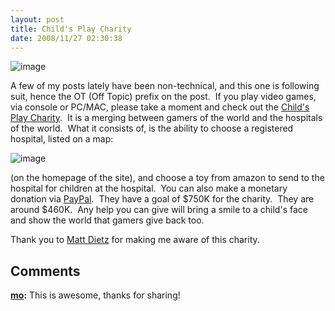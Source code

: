 ```yaml
---
layout: post
title: Child's Play Charity
date: 2008/11/27 02:30:38
---
```



![image](jasonmeridth/files/2011/03/image_5.png)

A few of my posts lately have been non-technical, and this one is following suit, hence the OT (Off Topic) prefix on the post.  If you play video games, via console or PC/MAC, please take a moment and check out the [Child's Play Charity](http://www.childsplaycharity.org).  It is a merging between gamers of the world and the hospitals of the world.  What it consists of, is the ability to choose a registered hospital, listed on a map:

![image](jasonmeridth/files/2011/03/image_6.png)

(on the homepage of the site), and choose a toy from amazon to send to the hospital for children at the hospital.  You can also make a monetary donation via [PayPal](https://www.paypal.com/xclick/business=childsplaycharity@penny-arcade.com&item_name=Childs%2BPlay%2BCharity&no_note=1&tax=0&currency_code=USD).  They have a goal of $750K for the charity.  They are around $460K.  Any help you can give will bring a smile to a child's face and show the world that gamers give back too. 

Thank you to [Matt Dietz](http://www.twitter.com/cerberus98) for making me aware of this charity.

## Comments

**[mo](#307 "2008-11-27 16:19:02"):** This is awesome, thanks for sharing!

